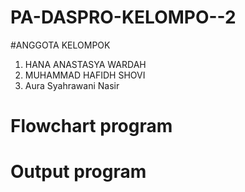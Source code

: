 # PA-DASPRO-KELOMPO--2
#ANGGOTA KELOMPOK
1. HANA ANASTASYA WARDAH
2. MUHAMMAD HAFIDH SHOVI
3. Aura Syahrawani Nasir
# Flowchart program


# Output program 
